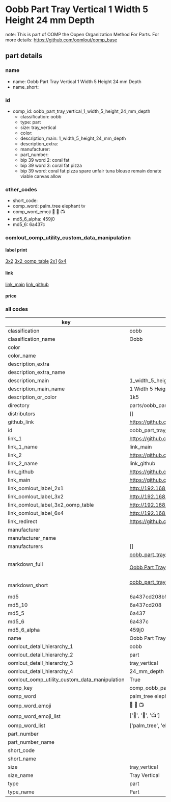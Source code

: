 # Oobb Part Tray Vertical 1 Width 5 Height 24 mm Depth  

note: This is part of OOMP the Oopen Organization Method For Parts. For more details: https://github.com/oomlout/oomp_base

##  part details
  







### name
* name: Oobb Part Tray Vertical 1 Width 5 Height 24 mm Depth
* name_short: 
### id
* oomp_id: oobb_part_tray_vertical_1_width_5_height_24_mm_depth
  * classification: oobb
  * type: part
  * size: tray_vertical
  * color: 
  * description_main: 1_width_5_height_24_mm_depth
  * description_extra: 
  * manufacturer: 
  * part_number: 
  * bip 39 word 2: coral fat
  * bip 39 word 3: coral fat pizza
  * bip 39 word: coral fat pizza spare unfair tuna blouse remain donate viable canvas allow

### other_codes
* short_code: 
* oomp_word: palm_tree elephant tv
* oomp_word_emoji :palm_tree: :elephant: :tv:
* md5_6_alpha: 459j0
* md5_6: 6a437c






### oomlout_oomp_utility_custom_data_manipulation
#### label print
[3x2](http://192.168.1.245:1112/?label=oomp%20459j0)
[3x2_oomp_table](http://192.168.1.108:1112/?label=oomp%20459j0)
[2x1](http://192.168.1.242:1112/?label=oomp%20459j0)
[6x4](http://192.168.1.55:1112/?label=oomp%20459j0)    

#### link

[link_main](https://github.com/oomlout/oomlout_oomp_version_1_messy/tree/main/parts/oobb_part_tray_vertical_1_width_5_height_24_mm_depth) [link_github](https://github.com/oomlout/oomlout_oomp_version_1_messy/tree/main/parts/oobb_part_tray_vertical_1_width_5_height_24_mm_depth)                             

#### price







### all codes 
| key | value |  
| --- | --- |  
| classification | oobb |  
| classification_name | Oobb |  
| color |  |  
| color_name |  |  
| description_extra |  |  
| description_extra_name |  |  
| description_main | 1_width_5_height_24_mm_depth |  
| description_main_name | 1 Width 5 Height 24 mm Depth |  
| description_or_color | 1k5 |  
| directory | parts/oobb_part_tray_vertical_1_width_5_height_24_mm_depth |  
| distributors | [] |  
| github_link | https://github.com/oomlout/oomlout_oomp_part_src/tree/main/parts/oobb_part_tray_vertical_1_width_5_height_24_mm_depth |  
| id | oobb_part_tray_vertical_1_width_5_height_24_mm_depth |  
| link_1 | https://github.com/oomlout/oomlout_oomp_version_1_messy/tree/main/parts/oobb_part_tray_vertical_1_width_5_height_24_mm_depth |  
| link_1_name | link_main |  
| link_2 | https://github.com/oomlout/oomlout_oomp_version_1_messy/tree/main/parts/oobb_part_tray_vertical_1_width_5_height_24_mm_depth |  
| link_2_name | link_github |  
| link_github | https://github.com/oomlout/oomlout_oomp_version_1_messy/tree/main/parts/oobb_part_tray_vertical_1_width_5_height_24_mm_depth |  
| link_main | https://github.com/oomlout/oomlout_oomp_version_1_messy/tree/main/parts/oobb_part_tray_vertical_1_width_5_height_24_mm_depth |  
| link_oomlout_label_2x1 | http://192.168.1.242:1112/?label=oomp%20459j0 |  
| link_oomlout_label_3x2 | http://192.168.1.245:1112/?label=oomp%20459j0 |  
| link_oomlout_label_3x2_oomp_table | http://192.168.1.108:1112/?label=oomp%20459j0 |  
| link_oomlout_label_6x4 | http://192.168.1.55:1112/?label=oomp%20459j0 |  
| link_redirect | https://github.com/oomlout/oomlout_oomp_version_1_messy/tree/main/parts/oobb_part_tray_vertical_1_width_5_height_24_mm_depth |  
| manufacturer |  |  
| manufacturer_name |  |  
| manufacturers | [] |  
| markdown_full | [oobb_part_tray_vertical_1_width_5_height_24_mm_depth](none)<br>[](none)<br>[Oobb Part Tray Vertical 1 Width 5 Height 24 Mm Depth](none)<br><br> |  
| markdown_short | [oobb_part_tray_vertical_1_width_5_height_24_mm_depth](none)<br><br> |  
| md5 | 6a437cd208b58307a9f68d074b54d981 |  
| md5_10 | 6a437cd208 |  
| md5_5 | 6a437 |  
| md5_6 | 6a437c |  
| md5_6_alpha | 459j0 |  
| name | Oobb Part Tray Vertical 1 Width 5 Height 24 mm Depth |  
| oomlout_detail_hierarchy_1 | oobb |  
| oomlout_detail_hierarchy_2 | part |  
| oomlout_detail_hierarchy_3 | tray_vertical |  
| oomlout_detail_hierarchy_4 | 24_mm_depth |  
| oomlout_oomp_utility_custom_data_manipulation | True |  
| oomp_key | oomp_oobb_part_tray_vertical_1_width_5_height_24_mm_depth |  
| oomp_word | palm_tree elephant tv |  
| oomp_word_emoji | :palm_tree: :elephant: :tv: |  
| oomp_word_emoji_list | [':palm_tree:', ':elephant:', ':tv:'] |  
| oomp_word_list | ['palm_tree', 'elephant', 'tv'] |  
| part_number |  |  
| part_number_name |  |  
| short_code |  |  
| short_name |  |  
| size | tray_vertical |  
| size_name | Tray Vertical |  
| type | part |  
| type_name | Part |  
